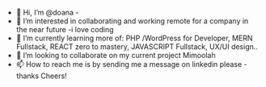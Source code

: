- 👋 Hi, I’m @doana - 
- 👀 I’m interested in collaborating and working remote for a company in the near future -i love coding
- 🌱 I’m currently learning more of: PHP /WordPress for Developer, MERN Fullstack, REACT zero to mastery, JAVASCRIPT Fullstack, UX/UI design..
- 💞️ I’m looking to collaborate on my current project Mimoolah 
- 📫 How to reach me is by sending me a message on linkedin please - thanks
Cheers!

<!---
doana01/doana01 is a ✨ special ✨ repository because its `README.md` (this file) appears on your GitHub profile.
You can click the Preview link to take a look at your changes.
--->

